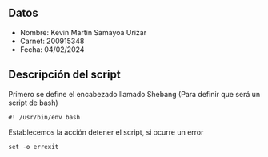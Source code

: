 ## Datos
* Nombre: Kevin Martin Samayoa Urizar
* Carnet: 200915348
* Fecha: 04/02/2024

## Descripción del script

Primero se define el encabezado llamado Shebang (Para definir que será un script de bash)
  
    #! /usr/bin/env bash

Establecemos la acción detener el script, si ocurre un error
  
    set -o errexit
